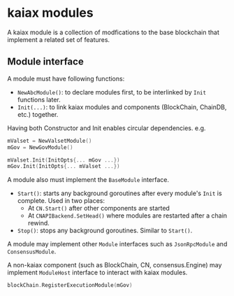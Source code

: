 # kaiax modules

A kaiax module is a collection of modfications to the base blockchain that implement a related set of features.

## Module interface

A module must have following functions:

- `NewAbcModule()`: to declare modules first, to be interlinked by `Init` functions later.
- `Init(...)`: to link kaiax modules and components (BlockChain, ChainDB, etc.) together.

Having both Constructor and Init enables circular dependencies. e.g.

```go
mValset = NewValsetModule()
mGov = NewGovModule()

mValset.Init(InitOpts{... mGov ...})
mGov.Init(InitOpts{... mValset ...})
```

A module also must implement the `BaseModule` interface.

- `Start()`: starts any background goroutines after every module's `Init` is complete. Used in two places:
  - At `CN.Start()` after other components are started
  - At `CNAPIBackend.SetHead()` where modules are restarted after a chain rewind.
- `Stop()`: stops any background goroutines. Similar to `Start()`.

A module may implement other `Module` interfaces such as `JsonRpcModule` and `ConsensusModule`.

A non-kaiax component (such as BlockChain, CN, consensus.Engine) may implement `ModuleHost` interface to interact with kaiax modules.

```go
blockChain.RegisterExecutionModule(mGov)
```

